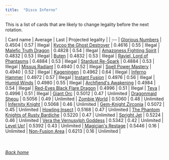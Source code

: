 ```yaml
---
title:  "Disco Inferno"
---
```


This is a list of cards that are likely to change legality before the next rotation.

| Card name | Average | Last | Projected legality |
| :-- |
[Glorious Numbers](https://db.ygoprodeck.com/card/?search=Glorious%20Numbers) | 0.4504 | 0.57 | Illegal |
[Kycoo the Ghost Destroyer](https://db.ygoprodeck.com/card/?search=Kycoo%20the%20Ghost%20Destroyer) | 0.4616 | 0.55 | Illegal |
[Malefic Truth Dragon](https://db.ygoprodeck.com/card/?search=Malefic%20Truth%20Dragon) | 0.4828 | 0.54 | Illegal |
[Amazoness Fighting Spirit](https://db.ygoprodeck.com/card/?search=Amazoness%20Fighting%20Spirit) | 0.4832 | 0.53 | Illegal |
[Buten](https://db.ygoprodeck.com/card/?search=Buten) | 0.4832 | 0.53 | Illegal |
[Raviel, Lord of Phantasms](https://db.ygoprodeck.com/card/?search=Raviel,%20Lord%20of%20Phantasms) | 0.4884 | 0.53 | Illegal |
[Stardust Re-Spark](https://db.ygoprodeck.com/card/?search=Stardust%20Re-Spark) | 0.4884 | 0.53 | Illegal |
[Missus Radiant](https://db.ygoprodeck.com/card/?search=Missus%20Radiant) | 0.4940 | 0.52 | Illegal |
[Spell Power Mastery](https://db.ygoprodeck.com/card/?search=Spell%20Power%20Mastery) | 0.4940 | 0.52 | Illegal |
[Kageningen](https://db.ygoprodeck.com/card/?search=Kageningen) | 0.4962 | 0.64 | Illegal |
[Inferno Hammer](https://db.ygoprodeck.com/card/?search=Inferno%20Hammer) | 0.4972 | 0.57 | Illegal |
[Instant Fusion](https://db.ygoprodeck.com/card/?search=Instant%20Fusion) | 0.4976 | 0.56 | Illegal |
[Humid Winds](https://db.ygoprodeck.com/card/?search=Humid%20Winds) | 0.4980 | 0.55 | Illegal |
[Archfiend's Awakening](https://db.ygoprodeck.com/card/?search=Archfiend's%20Awakening) | 0.4984 | 0.54 | Illegal |
[Red-Eyes Black Flare Dragon](https://db.ygoprodeck.com/card/?search=Red-Eyes%20Black%20Flare%20Dragon) | 0.4996 | 0.51 | Illegal |
[Teva](https://db.ygoprodeck.com/card/?search=Teva) | 0.4996 | 0.51 | Illegal |
[Giant Orc](https://db.ygoprodeck.com/card/?search=Giant%20Orc) | 0.5012 | 0.47 | Unlimited |
[Dragonmaid Sheou](https://db.ygoprodeck.com/card/?search=Dragonmaid%20Sheou) | 0.5056 | 0.49 | Unlimited |
[Zombie World](https://db.ygoprodeck.com/card/?search=Zombie%20World) | 0.5060 | 0.48 | Unlimited |
[Infernity Knight](https://db.ygoprodeck.com/card/?search=Infernity%20Knight) | 0.5068 | 0.46 | Unlimited |
[Gem-Knight Zirconia](https://db.ygoprodeck.com/card/?search=Gem-Knight%20Zirconia) | 0.5072 | 0.45 | Unlimited |
[Howling Insect](https://db.ygoprodeck.com/card/?search=Howling%20Insect) | 0.5168 | 0.47 | Unlimited |
[The Phantom Knights of Rusty Bardiche](https://db.ygoprodeck.com/card/?search=The%20Phantom%20Knights%20of%20Rusty%20Bardiche) | 0.5220 | 0.47 | Unlimited |
[Spright Jet](https://db.ygoprodeck.com/card/?search=Spright%20Jet) | 0.5224 | 0.46 | Unlimited |
[Vera the Vernusylph Goddess](https://db.ygoprodeck.com/card/?search=Vera%20the%20Vernusylph%20Goddess) | 0.5342 | 0.42 | Unlimited |
[Level Up!](https://db.ygoprodeck.com/card/?search=Level%20Up!) | 0.5392 | 0.43 | Unlimited |
[Magician's Restage](https://db.ygoprodeck.com/card/?search=Magician's%20Restage) | 0.5446 | 0.16 | Unlimited |
[Non-Fusion Area](https://db.ygoprodeck.com/card/?search=Non-Fusion%20Area) | 0.6213 | 0.16 | Unlimited |

<br>

###### [Back home](index)